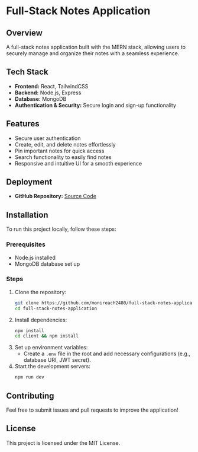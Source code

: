 # Full-Stack Notes Application

## Overview
A full-stack notes application built with the MERN stack, allowing users to securely manage and organize their notes with a seamless experience.

## Tech Stack
- **Frontend:** React, TailwindCSS
- **Backend:** Node.js, Express
- **Database:** MongoDB
- **Authentication & Security:** Secure login and sign-up functionality

## Features
- Secure user authentication
- Create, edit, and delete notes effortlessly
- Pin important notes for quick access
- Search functionality to easily find notes
- Responsive and intuitive UI for a smooth experience

## Deployment
- **GitHub Repository:** [Source Code](https://github.com/monireach2480/full-stack-notes-application)

## Installation
To run this project locally, follow these steps:

### Prerequisites
- Node.js installed
- MongoDB database set up

### Steps
1. Clone the repository:
   ```sh
   git clone https://github.com/monireach2480/full-stack-notes-application.git
   cd full-stack-notes-application
   ```
2. Install dependencies:
   ```sh
   npm install
   cd client && npm install
   ```
3. Set up environment variables:
   - Create a `.env` file in the root and add necessary configurations (e.g., database URI, JWT secret).
4. Start the development servers:
   ```sh
   npm run dev
   ```

## Contributing
Feel free to submit issues and pull requests to improve the application!

## License
This project is licensed under the MIT License.
